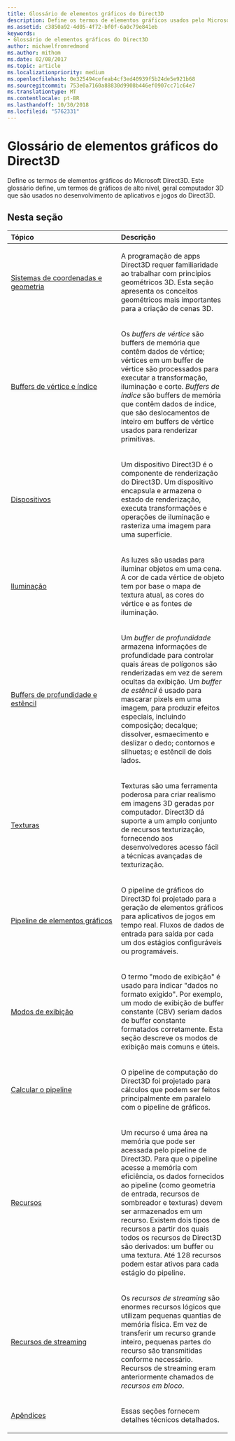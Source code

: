 ```yaml
---
title: Glossário de elementos gráficos do Direct3D
description: Define os termos de elementos gráficos usados pelo Microsoft Direct3D.
ms.assetid: c3850a92-4d05-4f72-bf0f-6a0c79e841eb
keywords:
- Glossário de elementos gráficos do Direct3D
author: michaelfromredmond
ms.author: mithom
ms.date: 02/08/2017
ms.topic: article
ms.localizationpriority: medium
ms.openlocfilehash: 0e325494cefeab4cf3ed40939f5b24de5e921b68
ms.sourcegitcommit: 753e0a7160a88830d9908b446ef0907cc71c64e7
ms.translationtype: MT
ms.contentlocale: pt-BR
ms.lasthandoff: 10/30/2018
ms.locfileid: "5762331"
---
```

# <a name="direct3d-graphics-glossary"></a>Glossário de elementos gráficos do Direct3D


Define os termos de elementos gráficos do Microsoft Direct3D. Este glossário define, um termos de gráficos de alto nível, geral computador 3D que são usados no desenvolvimento de aplicativos e jogos do Direct3D.

## <a name="span-idin-this-sectionspanin-this-section"></a><span id="in-this-section"></span>Nesta seção


<table>
<colgroup>
<col width="50%" />
<col width="50%" />
</colgroup>
<thead>
<tr class="header">
<th align="left">Tópico</th>
<th align="left">Descrição</th>
</tr>
</thead>
<tbody>
<tr class="odd">
<td align="left"><p><a href="coordinate-systems-and-geometry.md">Sistemas de coordenadas e geometria</a></p></td>
<td align="left"><p>A programação de apps Direct3D requer familiaridade ao trabalhar com princípios geométricos 3D. Esta seção apresenta os conceitos geométricos mais importantes para a criação de cenas 3D.</p></td>
</tr>
<tr class="even">
<td align="left"><p><a href="vertex-and-index-buffers.md">Buffers de vértice e índice</a></p></td>
<td align="left"><p>Os <em>buffers de vértice</em> são buffers de memória que contêm dados de vértice; vértices em um buffer de vértice são processados para executar a transformação, iluminação e corte. <em>Buffers de índice</em> são buffers de memória que contêm dados de índice, que são deslocamentos de inteiro em buffers de vértice usados para renderizar primitivas.</p></td>
</tr>
<tr class="odd">
<td align="left"><p><a href="devices.md">Dispositivos</a></p></td>
<td align="left"><p>Um dispositivo Direct3D é o componente de renderização do Direct3D. Um dispositivo encapsula e armazena o estado de renderização, executa transformações e operações de iluminação e rasteriza uma imagem para uma superfície.</p></td>
</tr>
<tr class="even">
<td align="left"><p><a href="lights-and-materials.md">Iluminação</a></p></td>
<td align="left"><p>As luzes são usadas para iluminar objetos em uma cena. A cor de cada vértice de objeto tem por base o mapa de textura atual, as cores do vértice e as fontes de iluminação.</p></td>
</tr>
<tr class="odd">
<td align="left"><p><a href="depth-and-stencil-buffers.md">Buffers de profundidade e estêncil</a></p></td>
<td align="left"><p>Um <em>buffer de profundidade</em> armazena informações de profundidade para controlar quais áreas de polígonos são renderizadas em vez de serem ocultas da exibição. Um <em>buffer de estêncil</em> é usado para mascarar pixels em uma imagem, para produzir efeitos especiais, incluindo composição; decalque; dissolver, esmaecimento e deslizar o dedo; contornos e silhuetas; e estêncil de dois lados.</p></td>
</tr>
<tr class="even">
<td align="left"><p><a href="textures.md">Texturas</a></p></td>
<td align="left"><p>Texturas são uma ferramenta poderosa para criar realismo em imagens 3D geradas por computador. Direct3D dá suporte a um amplo conjunto de recursos texturização, fornecendo aos desenvolvedores acesso fácil a técnicas avançadas de texturização.</p></td>
</tr>
<tr class="odd">
<td align="left"><p><a href="graphics-pipeline.md">Pipeline de elementos gráficos</a></p></td>
<td align="left"><p>O pipeline de gráficos do Direct3D foi projetado para a geração de elementos gráficos para aplicativos de jogos em tempo real. Fluxos de dados de entrada para saída por cada um dos estágios configuráveis ou programáveis.</p></td>
</tr>
<tr class="even">
<td align="left"><p><a href="views.md">Modos de exibição</a></p></td>
<td align="left"><p>O termo &quot;modo de exibição&quot; é usado para indicar &quot;dados no formato exigido&quot;. Por exemplo, um modo de exibição de buffer constante (CBV) seriam dados de buffer constante formatados corretamente. Esta seção descreve os modos de exibição mais comuns e úteis.</p></td>
</tr>
<tr class="odd">
<td align="left"><p><a href="compute-pipeline.md">Calcular o pipeline</a></p></td>
<td align="left"><p>O pipeline de computação do Direct3D foi projetado para cálculos que podem ser feitos principalmente em paralelo com o pipeline de gráficos.</p></td>
</tr>
<tr class="even">
<td align="left"><p><a href="resources.md">Recursos</a></p></td>
<td align="left"><p>Um recurso é uma área na memória que pode ser acessada pelo pipeline de Direct3D. Para que o pipeline acesse a memória com eficiência, os dados fornecidos ao pipeline (como geometria de entrada, recursos de sombreador e texturas) devem ser armazenados em um recurso. Existem dois tipos de recursos a partir dos quais todos os recursos de Direct3D são derivados: um buffer ou uma textura. Até 128 recursos podem estar ativos para cada estágio do pipeline.</p></td>
</tr>
<tr class="odd">
<td align="left"><p><a href="streaming-resources.md">Recursos de streaming</a></p></td>
<td align="left"><p>Os <em>recursos de streaming</em> são enormes recursos lógicos que utilizam pequenas quantias de memória física. Em vez de transferir um recurso grande inteiro, pequenas partes do recurso são transmitidas conforme necessário. Recursos de streaming eram anteriormente chamados de <em>recursos em bloco</em>.</p></td>
</tr>
<tr class="even">
<td align="left"><p><a href="appendix.md">Apêndices</a></p></td>
<td align="left"><p>Essas seções fornecem detalhes técnicos detalhados.</p></td>
</tr>
</tbody>
</table>

 

 

 

